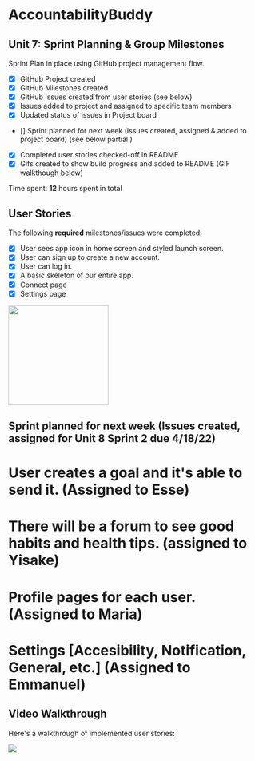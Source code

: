 
# AccountabilityBuddy

## Unit 7: Sprint Planning & Group Milestones
Sprint Plan in place using GitHub project management flow.
- [X] GitHub Project created 
- [X] GitHub Milestones created 
- [X] GitHub Issues created from user stories (see below)
- [X] Issues added to project and assigned to specific team members 
- [X] Updated status of issues in Project board 
- [] Sprint planned for next week (Issues created, assigned & added to project board) (see below partial )
- [X] Completed user stories checked-off in README 
- [X] Gifs created to show build progress and added to README (GIF walkthough below)

Time spent: **12** hours spent in total

## User Stories

The following **required** milestones/issues were completed:

- [X] User sees app icon in home screen and styled launch screen. 
- [X] User can sign up to create a new account. 
- [X] User can log in. 
- [X] A basic skeleton of our entire app.
- [X] Connect page
- [X] Settings page

 <img src="https://i.postimg.cc/jqgyDszX/865a63a23f176f0cf311b9ee3d366bf6.png" height=200>

## Sprint planned for next week (Issues created, assigned for Unit 8 Sprint 2 due 4/18/22) 

# User creates a goal and it's able to send it. (Assigned to Esse)
# There will be a forum to see good habits and health tips. (assigned to Yisake)
# Profile pages for each user.(Assigned to Maria) 
# Settings [Accesibility, Notification, General, etc.] (Assigned to Emmanuel)




## Video Walkthrough

Here's a walkthrough of implemented user stories:

![](http://g.recordit.co/GGNAPfc7wC.gif)







